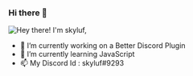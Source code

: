 ### Hi there 👋

![Hey there! I'm skyluf,](https://user-images.githubusercontent.com/96982940/149944939-7636bd47-9551-4760-9de7-d7c7151ec3d4.gif)


- 🔭 I’m currently working on a Better Discord Plugin
- 🌱 I’m currently learning JavaScript
- 📫 My Discord Id : skyluf#9293
